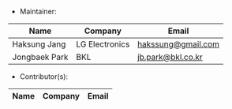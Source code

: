 * Maintainer: 

| Name | Company | Email |
|--|--|--|
| Haksung Jang | LG Electronics | hakssung@gmail.com |
| Jongbaek Park | BKL | jb.park@bkl.co.kr |


* Contributor(s):

| Name | Company | Email |
|--|--|--|

